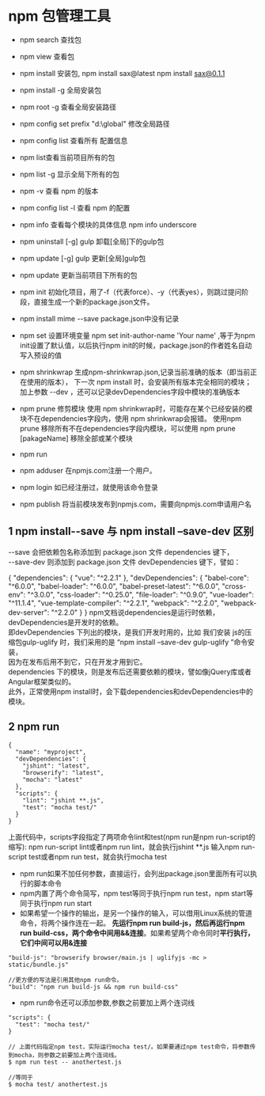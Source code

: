 # npm 包管理工具

- npm search  查找包
- npm view   查看包
- npm install 安装包,  npm install sax@latest  npm install sax@0.1.1
- npm install -g  全局安装包
- npm root -g 查看全局安装路径
- npm config set prefix "d:\global" 修改全局路径
- npm config list 查看所有 配置信息
- npm list查看当前项目所有的包
- npm list -g 显示全局下所有的包
- npm -v  查看 npm 的版本
- npm config list -l  查看 npm 的配置
- npm info 查看每个模块的具体信息 npm info underscore
- npm uninstall [-g] gulp 卸载[全局]下的gulp包
- npm update  [-g] gulp 更新[全局]gulp包
- npm update 更新当前项目下所有的包
- npm init 初始化项目，用了-f（代表force）、-y（代表yes），则跳过提问阶段，直接生成一个新的package.json文件。
- npm install mime --save package.json中没有记录
- npm set 设置环境变量 npm set init-author-name 'Your name' ,等于为npm init设置了默认值，以后执行npm init的时候，package.json的作者姓名自动写入预设的值


- npm shrinkwrap  生成npm-shrinkwrap.json,记录当前准确的版本（即当前正在使用的版本），
  下一次 npm install 时，会安装所有版本完全相同的模块；
  加上参数 --dev ，还可以记录devDependencies字段中模块的准确版本

- npm prune 修剪模块
  使用 npm shrinkwrap时，可能存在某个已经安装的模块不在dependencies字段内，使用 npm shrinkwrap会报错。
  使用npm prune 移除所有不在dependencies字段内模块，可以使用 npm prune [pakageName] 移除全部或某个模块
- npm run
- npm adduser 在npmjs.com注册一个用户。
- npm login 如已经注册过，就使用该命令登录
- npm publish 将当前模块发布到npmjs.com，需要向npmjs.com申请用户名


## 1 npm install--save 与 npm install –save-dev 区别

--save 会把依赖包名称添加到 package.json 文件 dependencies 键下，    
--save-dev 则添加到 package.json 文件 devDependencies 键下，譬如：

{
 "dependencies": {
    "vue": "^2.2.1"
  },
  "devDependencies": {
    "babel-core": "^6.0.0",
    "babel-loader": "^6.0.0",
    "babel-preset-latest": "^6.0.0",
    "cross-env": "^3.0.0",
    "css-loader": "^0.25.0",
    "file-loader": "^0.9.0",
    "vue-loader": "^11.1.4",
    "vue-template-compiler": "^2.2.1",
    "webpack": "^2.2.0",
    "webpack-dev-server": "^2.2.0"
  }
}
npm文档说dependencies是运行时依赖，devDependencies是开发时的依赖。  
即devDependencies 下列出的模块，是我们开发时用的，比如 我们安装 js的压缩包gulp-uglify 时，我们采用的是 “npm install –save-dev gulp-uglify ”命令安装，    
因为在发布后用不到它，只在开发才用到它。  
dependencies 下的模块，则是发布后还需要依赖的模块，譬如像jQuery库或者Angular框架类似的。    
此外，正常使用npm install时，会下载dependencies和devDependencies中的模块。


## 2 npm run

```
{
  "name": "myproject",
  "devDependencies": {
    "jshint": "latest",
    "browserify": "latest",
    "mocha": "latest"
  },
  "scripts": {
    "lint": "jshint **.js",
    "test": "mocha test/"
  }
}
```
上面代码中，scripts字段指定了两项命令lint和test(npm run是npm run-script的缩写):
npm run-script lint或者npm run lint，就会执行jshint **.js
输入npm run-script test或者npm run test，就会执行mocha test

- npm run如果不加任何参数，直接运行，会列出package.json里面所有可以执行的脚本命令
- npm内置了两个命令简写，npm test等同于执行npm run test，npm start等同于执行npm run start
- 如果希望一个操作的输出，是另一个操作的输入，可以借用Linux系统的管道命令，将两个操作连在一起。
  **先运行npm run build-js，然后再运行npm run build-css，两个命令中间用&&连接**。如果希望两个命令同时**平行执行，它们中间可以用&连接**
```
"build-js": "browserify browser/main.js | uglifyjs -mc > static/bundle.js"

//更方便的写法是引用其他npm run命令。
"build": "npm run build-js && npm run build-css"

```
-  npm run命令还可以添加参数,参数之前要加上两个连词线

```
"scripts": {
  "test": "mocha test/"
}

// 上面代码指定npm test，实际运行mocha test/。如果要通过npm test命令，将参数传到mocha，则参数之前要加上两个连词线。
$ npm run test -- anothertest.js

//等同于
$ mocha test/ anothertest.js
```






